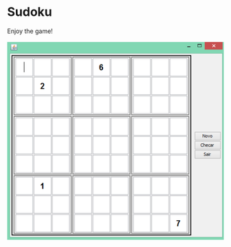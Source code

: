 # Sudoku
Enjoy the game! <br> <br>
![alt text](https://github.com/TheMagicFingers/Sudoku/blob/master/Captura.PNG)
